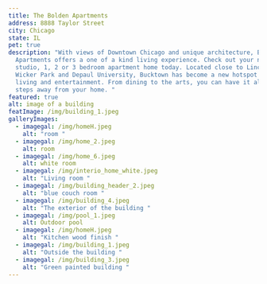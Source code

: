 ```yaml
---
title: The Bolden Apartments
address: 8888 Taylor Street
city: Chicago
state: IL
pet: true
description: "With views of Downtown Chicago and unique architecture, Bolden
  Apartments offers a one of a kind living experience. Check out your new
  studio, 1, 2 or 3 bedroom apartment home today. Located close to Lincoln Park,
  Wicker Park and Depaul University, Bucktown has become a new hotspot for
  living and entertainment. From dining to the arts, you can have it all just
  steps away from your home. "
featured: true
alt: image of a building
featImage: /img/building_1.jpeg
galleryImages:
  - imagegal: /img/homeH.jpeg
    alt: "room "
  - imagegal: /img/home_2.jpeg
    alt: room
  - imagegal: /img/home_6.jpeg
    alt: white room
  - imagegal: /img/interio_home_white.jpeg
    alt: "Living room "
  - imagegal: /img/building_header_2.jpeg
    alt: "blue couch room "
  - imagegal: /img/building_4.jpeg
    alt: "The exterior of the building "
  - imagegal: /img/pool_1.jpeg
    alt: Outdoor pool
  - imagegal: /img/homeH.jpeg
    alt: "Kitchen wood finish "
  - imagegal: /img/building_1.jpeg
    alt: "Outside the building "
  - imagegal: /img/building_3.jpeg
    alt: "Green painted building "
---
```

